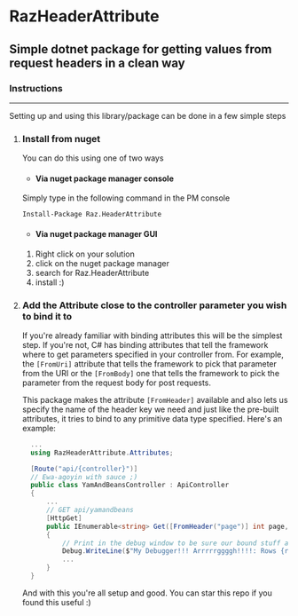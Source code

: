 # RazHeaderAttribute
## Simple dotnet package for getting values from request headers in a clean way

### **Instructions**
------
Setting up and using this library/package can be done in a few simple steps
1. ### Install from nuget

    You can do this using one of two ways
    *  #### Via nuget package manager console  
    Simply type in the following command in the PM console
    ```
    Install-Package Raz.HeaderAttribute
    ```
    *  #### Via nuget package manager GUI  
    1. Right click on your solution
    2. click on the nuget package manager
    3. search for Raz.HeaderAttribute
    4. install :)

2. ### Add the Attribute close to the controller parameter you wish to bind it to  
    If you're already familiar with binding attributes this will be the simplest step. If you're not, C# has binding attributes that tell the framework where to get parameters specified in your controller from. For example, the `[FromUri]` attribute that tells the framework to pick that parameter from the URI or the `[FromBody]` one that tells the framework to pick the parameter from the request body for post requests.  

    This package makes the attribute `[FromHeader]` available and also lets us specify the name of the header key we need and just like the pre-built attributes, it tries to bind to any primitive data type specified. Here's an example:

      ```C#
        ...
        using RazHeaderAttribute.Attributes;

        [Route("api/{controller}")]
        // Ewa-agoyin with sauce ;)
        public class YamAndBeansController : ApiController 
        {
            ...
            // GET api/yamandbeans
            [HttpGet]
            public IEnumerable<string> Get([FromHeader("page")] int page, [FromHeader("rows")] string row)
            {
                // Print in the debug window to be sure our bound stuff are passed :)
                Debug.WriteLine($"My Debugger!!! Arrrrrggggh!!!!: Rows {rows}, Page {page}");
                ...
            }
        }
      ```
    And with this you're all setup and good. You can star this repo if you found this useful :)
